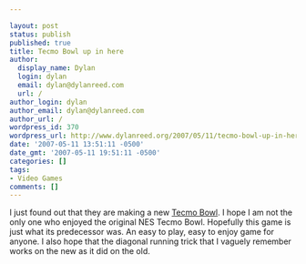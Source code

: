 ```yaml
---

layout: post
status: publish
published: true
title: Tecmo Bowl up in here
author:
  display_name: Dylan
  login: dylan
  email: dylan@dylanreed.com
  url: /
author_login: dylan
author_email: dylan@dylanreed.com
author_url: /
wordpress_id: 370
wordpress_url: http://www.dylanreed.org/2007/05/11/tecmo-bowl-up-in-here/
date: '2007-05-11 13:51:11 -0500'
date_gmt: '2007-05-11 19:51:11 -0500'
categories: []
tags:
- Video Games
comments: []
---
```


I just found out that they are making a new [Tecmo Bowl][1]. I hope I am not the only one who enjoyed the original NES Tecmo Bowl. Hopefully this game is just what its predecessor was. An easy to play, easy to enjoy game for anyone. I also hope that the diagonal running trick that I vaguely remember works on the new as it did on the old.

   [1]: http://media.cheats.ign.com/media/905/905856/vids_1.html

